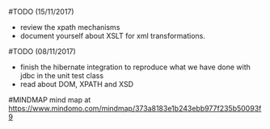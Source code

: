 #TODO (15/11/2017)
- review the xpath mechanisms
- document yourself about XSLT for xml transformations.

#TODO (08/11/2017)
- finish the hibernate integration to reproduce what we have done with jdbc in the unit test class
- read about DOM, XPATH and XSD




#MINDMAP
mind map at https://www.mindomo.com/mindmap/373a8183e1b243ebb977f235b50093f9